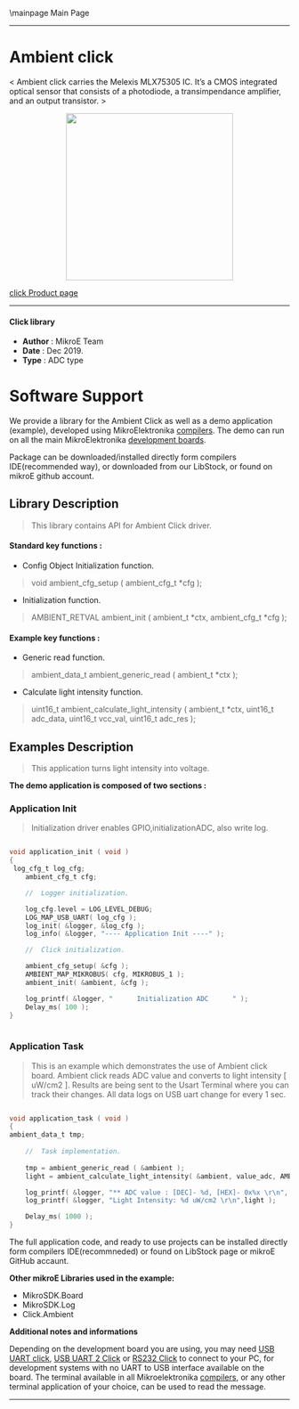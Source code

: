 \mainpage Main Page
 
 

---
# Ambient click

< Ambient click carries the Melexis MLX75305 IC. It’s a CMOS integrated optical sensor that consists of a photodiode, a transimpendance amplifier, and an output transistor. >

<p align="center">
  <img src="http://download.mikroe.com/images/click_for_ide/ambient_click.png" height=300px>
</p>

[click Product page](<https://www.mikroe.com/ambient-click>)

---


#### Click library 

- **Author**        : MikroE Team
- **Date**          : Dec 2019.
- **Type**          : ADC type


# Software Support

We provide a library for the Ambient Click 
as well as a demo application (example), developed using MikroElektronika 
[compilers](http://shop.mikroe.com/compilers). 
The demo can run on all the main MikroElektronika [development boards](http://shop.mikroe.com/development-boards).

Package can be downloaded/installed directly form compilers IDE(recommended way), or downloaded from our LibStock, or found on mikroE github account. 

## Library Description

> This library contains API for Ambient Click driver.

#### Standard key functions :

- Config Object Initialization function.
> void ambient_cfg_setup ( ambient_cfg_t *cfg ); 
 
- Initialization function.
> AMBIENT_RETVAL ambient_init ( ambient_t *ctx, ambient_cfg_t *cfg );


#### Example key functions :

- Generic read function.
> ambient_data_t ambient_generic_read ( ambient_t *ctx );
 
- Calculate light intensity function.
> uint16_t ambient_calculate_light_intensity ( ambient_t *ctx, uint16_t adc_data, uint16_t vcc_val, uint16_t adc_res );

## Examples Description

> This application turns light intensity into voltage.

**The demo application is composed of two sections :**

### Application Init 

> Initialization driver enables GPIO,initializationADC, also write log.

```c

void application_init ( void )
{
 log_cfg_t log_cfg;
    ambient_cfg_t cfg;

    //  Logger initialization.

    log_cfg.level = LOG_LEVEL_DEBUG;
    LOG_MAP_USB_UART( log_cfg );
    log_init( &logger, &log_cfg );
    log_info( &logger, "---- Application Init ----" );

    //  Click initialization.

    ambient_cfg_setup( &cfg );
    AMBIENT_MAP_MIKROBUS( cfg, MIKROBUS_1 );
    ambient_init( &ambient, &cfg );

    log_printf( &logger, "      Initialization ADC      " );
    Delay_ms( 100 );
}
  
```

### Application Task

> This is an example which demonstrates the use of Ambient click board.
  Ambient click reads ADC value and converts to light intensity [ uW/cm2 ].
  Results are being sent to the Usart Terminal where you can track their changes.
  All data logs on USB uart change for every 1 sec.

```c

void application_task ( void )
{
ambient_data_t tmp;
    
    //  Task implementation.
    
    tmp = ambient_generic_read ( &ambient );
    light = ambient_calculate_light_intensity( &ambient, value_adc, AMBIENT_VCC_3_3, AMBIENT_RES_12_BIT );

    log_printf( &logger, "** ADC value : [DEC]- %d, [HEX]- 0x%x \r\n", tmp, tmp );
    log_printf( &logger, "Light Intensity: %d uW/cm2 \r\n",light );

    Delay_ms( 1000 );
}  

```


The full application code, and ready to use projects can be  installed directly form compilers IDE(recommneded) or found on LibStock page or mikroE GitHub accaunt.

**Other mikroE Libraries used in the example:** 

- MikroSDK.Board
- MikroSDK.Log
- Click.Ambient

**Additional notes and informations**

Depending on the development board you are using, you may need 
[USB UART click](http://shop.mikroe.com/usb-uart-click), 
[USB UART 2 Click](http://shop.mikroe.com/usb-uart-2-click) or 
[RS232 Click](http://shop.mikroe.com/rs232-click) to connect to your PC, for 
development systems with no UART to USB interface available on the board. The 
terminal available in all Mikroelektronika 
[compilers](http://shop.mikroe.com/compilers), or any other terminal application 
of your choice, can be used to read the message.



---
